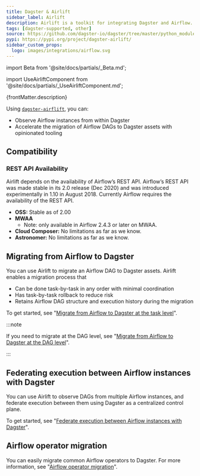 ```yaml
---
title: Dagster & Airlift
sidebar_label: Airlift
description: Airlift is a toolkit for integrating Dagster and Airflow.
tags: [dagster-supported, other]
source: https://github.com/dagster-io/dagster/tree/master/python_modules/libraries/dagster-airlift
pypi: https://pypi.org/project/dagster-airlift/
sidebar_custom_props:
  logo: images/integrations/airflow.svg
---
```


import Beta from '@site/docs/partials/\_Beta.md';

<Beta />

import UseAirliftComponent from '@site/docs/partials/\_UseAirliftComponent.md';

<UseAirliftComponent />


<p>{frontMatter.description}</p>

Using [`dagster-airflift`](/api/libraries/dagster-airlift), you can:

- Observe Airflow instances from within Dagster
- Accelerate the migration of Airflow DAGs to Dagster assets with opinionated tooling

## Compatibility

### REST API Availability

Airlift depends on the availability of Airflow’s REST API. Airflow’s REST API was made stable in its 2.0 release (Dec 2020) and was introduced experimentally in 1.10 in August 2018. Currently Airflow requires the availability of the REST API.

- **OSS:** Stable as of 2.00
- **MWAA**
  - Note: only available in Airflow 2.4.3 or later on MWAA.
- **Cloud Composer:** No limitations as far as we know.
- **Astronomer:** No limitations as far as we know.

## Migrating from Airflow to Dagster

You can use Airlift to migrate an Airflow DAG to Dagster assets. Airlift enables a migration process that

- Can be done task-by-task in any order with minimal coordination
- Has task-by-task rollback to reduce risk
- Retains Airflow DAG structure and execution history during the migration

To get started, see "[Migrate from Airflow to Dagster at the task level](/migration/airflow-to-dagster/task-level-migration)".

:::note

If you need to migrate at the DAG level, see "[Migrate from Airflow to Dagster at the DAG level](/migration/airflow-to-dagster/dag-level-migration)".

:::

## Federating execution between Airflow instances with Dagster

You can use Airlift to observe DAGs from multiple Airflow instances, and federate execution between them using Dagster as a centralized control plane.

To get started, see "[Federate execution between Airflow instances with Dagster](/migration/airflow-to-dagster/federation)".

## Airflow operator migration

You can easily migrate common Airflow operators to Dagster. For more information, see "[Airflow operator migration](/migration/airflow-to-dagster/airflow-operator-migration)".
